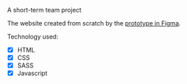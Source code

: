 A short-term team project  

The website created from scratch by the [prototype in Figma](https://www.figma.com/proto/uZMUZ8GHY42eg9JUsomuVV/Hell-En-project?node-id=1%3A4&scaling=scale-down-width).</br>


Technology used:
- [x] HTML
- [x] CSS
- [x] SASS
- [x] Javascript